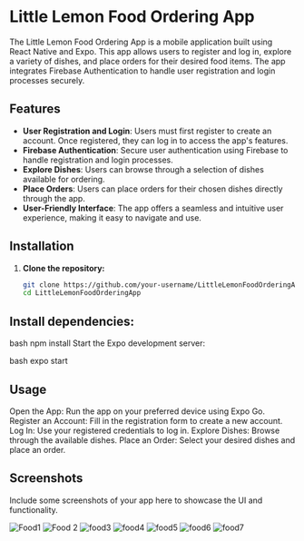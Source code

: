 # Little Lemon Food Ordering App

The Little Lemon Food Ordering App is a mobile application built using React Native and Expo. This app allows users to register and log in, explore a variety of dishes, and place orders for their desired food items. The app integrates Firebase Authentication to handle user registration and login processes securely.

## Features

- **User Registration and Login**: Users must first register to create an account. Once registered, they can log in to access the app's features.
- **Firebase Authentication**: Secure user authentication using Firebase to handle registration and login processes.
- **Explore Dishes**: Users can browse through a selection of dishes available for ordering.
- **Place Orders**: Users can place orders for their chosen dishes directly through the app.
- **User-Friendly Interface**: The app offers a seamless and intuitive user experience, making it easy to navigate and use.

## Installation

1. **Clone the repository:**
   ```bash
   git clone https://github.com/your-username/LittleLemonFoodOrderingApp.git
   cd LittleLemonFoodOrderingApp
## Install dependencies:

bash
npm install
Start the Expo development server:

bash
expo start

## Usage
Open the App: Run the app on your preferred device using Expo Go.
Register an Account: Fill in the registration form to create a new account.
Log In: Use your registered credentials to log in.
Explore Dishes: Browse through the available dishes.
Place an Order: Select your desired dishes and place an order.
## Screenshots
Include some screenshots of your app here to showcase the UI and functionality.

![Food1](https://github.com/OmkarKalvitkar/Little-Lemon-Food-Ordering-App/assets/161920873/f72b25c6-ce73-414f-af6a-c509edeea829)
![Food 2](https://github.com/OmkarKalvitkar/Little-Lemon-Food-Ordering-App/assets/161920873/836dc298-21a2-48fa-9a92-de942be7d9cb)
![food3](https://github.com/OmkarKalvitkar/Little-Lemon-Food-Ordering-App/assets/161920873/80609cb8-4d0a-4dce-bda4-b44e184d8665)
![food4](https://github.com/OmkarKalvitkar/Little-Lemon-Food-Ordering-App/assets/161920873/aa6329fd-6cb3-4081-87a4-e8ea160fafc2)
![food5](https://github.com/OmkarKalvitkar/Little-Lemon-Food-Ordering-App/assets/161920873/056376b1-9236-4a34-9d29-d312ae75edbc)
![food6](https://github.com/OmkarKalvitkar/Little-Lemon-Food-Ordering-App/assets/161920873/fa314fac-c145-4392-9432-5389f301e982)
![food7](https://github.com/OmkarKalvitkar/Little-Lemon-Food-Ordering-App/assets/161920873/ad67e8a6-dafa-4391-afcb-e0f2b322a932)
